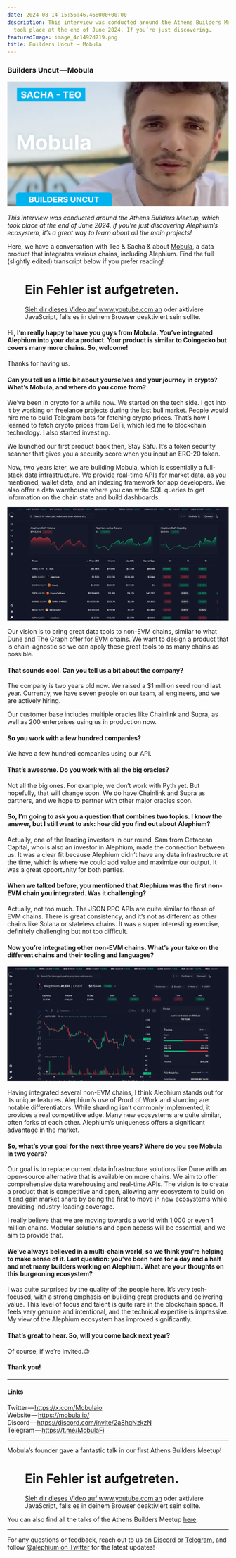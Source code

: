 ```yaml
---
date: 2024-08-14 15:56:46.468000+00:00
description: This interview was conducted around the Athens Builders Meetup, which
  took place at the end of June 2024. If you’re just discovering…
featuredImage: image_4c1492d719.png
title: Builders Uncut — Mobula
---
```


### Builders Uncut — Mobula

![](image_4c1492d719.png)

_This interview was conducted around the Athens Builders Meetup, which took place at the end of June 2024. If you’re just discovering Alephium’s ecosystem, it’s a great way to learn about all the main projects!_

Here, we have a conversation with Teo & Sacha & about <a href="http://mobula.io" class="markup--anchor markup--p-anchor" data-href="http://mobula.io" rel="noopener" target="_blank">Mobula</a>, a data product that integrates various chains, including Alephium. Find the full (slightly edited) transcript below if you prefer reading!

<figure id="af9a" class="graf graf--figure graf--iframe graf-after--p">

<h1 id="ein-fehler-ist-aufgetreten." class="message">Ein Fehler ist aufgetreten.</h1>
<a href="https://www.youtube.com/watch?v=JkHRwwAn-II" target="_blank">Sieh dir dieses Video auf www.youtube.com an</a> oder aktiviere JavaScript, falls es in deinem Browser deaktiviert sein sollte.
</figure>

#### Hi, I’m really happy to have you guys from Mobula. You’ve integrated Alephium into your data product. Your product is similar to Coingecko but covers many more chains. So, welcome!

Thanks for having us.

#### Can you tell us a little bit about yourselves and your journey in crypto? What’s Mobula, and where do you come from?

We’ve been in crypto for a while now. We started on the tech side. I got into it by working on freelance projects during the last bull market. People would hire me to build Telegram bots for fetching crypto prices. That’s how I learned to fetch crypto prices from DeFi, which led me to blockchain technology. I also started investing.

We launched our first product back then, Stay Safu. It’s a token security scanner that gives you a security score when you input an ERC-20 token.

Now, two years later, we are building Mobula, which is essentially a full-stack data infrastructure. We provide real-time APIs for market data, as you mentioned, wallet data, and an indexing framework for app developers. We also offer a data warehouse where you can write SQL queries to get information on the chain state and build dashboards.

![](image_ad8ed14a39.png)

Our vision is to bring great data tools to non-EVM chains, similar to what Dune and The Graph offer for EVM chains. We want to design a product that is chain-agnostic so we can apply these great tools to as many chains as possible.

#### That sounds cool. Can you tell us a bit about the company?

The company is two years old now. We raised a \$1 million seed round last year. Currently, we have seven people on our team, all engineers, and we are actively hiring.

Our customer base includes multiple oracles like Chainlink and Supra, as well as 200 enterprises using us in production now.

#### So you work with a few hundred companies?

We have a few hundred companies using our API.

#### That’s awesome. Do you work with all the big oracles?

Not all the big ones. For example, we don’t work with Pyth yet. But hopefully, that will change soon. We do have Chainlink and Supra as partners, and we hope to partner with other major oracles soon.

#### So, I’m going to ask you a question that combines two topics. I know the answer, but I still want to ask: how did you find out about Alephium?

Actually, one of the leading investors in our round, Sam from Cetacean Capital, who is also an investor in Alephium, made the connection between us. It was a clear fit because Alephium didn’t have any data infrastructure at the time, which is where we could add value and maximize our output. It was a great opportunity for both parties.

#### When we talked before, you mentioned that Alephium was the first non-EVM chain you integrated. Was it challenging?

Actually, not too much. The JSON RPC APIs are quite similar to those of EVM chains. There is great consistency, and it’s not as different as other chains like Solana or stateless chains. It was a super interesting exercise, definitely challenging but not too difficult.

#### Now you’re integrating other non-EVM chains. What’s your take on the different chains and their tooling and languages?

![](image_b1f07ac627.png)

Having integrated several non-EVM chains, I think Alephium stands out for its unique features. Alephium’s use of Proof of Work and sharding are notable differentiators. While sharding isn’t commonly implemented, it provides a real competitive edge. Many new ecosystems are quite similar, often forks of each other. Alephium’s uniqueness offers a significant advantage in the market.

#### So, what’s your goal for the next three years? Where do you see Mobula in two years?

Our goal is to replace current data infrastructure solutions like Dune with an open-source alternative that is available on more chains. We aim to offer comprehensive data warehousing and real-time APIs. The vision is to create a product that is competitive and open, allowing any ecosystem to build on it and gain market share by being the first to move in new ecosystems while providing industry-leading coverage.

I really believe that we are moving towards a world with 1,000 or even 1 million chains. Modular solutions and open access will be essential, and we aim to provide that.

#### We’ve always believed in a multi-chain world, so we think you’re helping to make sense of it. Last question: you’ve been here for a day and a half and met many builders working on Alephium. What are your thoughts on this burgeoning ecosystem?

I was quite surprised by the quality of the people here. It’s very tech-focused, with a strong emphasis on building great products and delivering value. This level of focus and talent is quite rare in the blockchain space. It feels very genuine and intentional, and the technical expertise is impressive. My view of the Alephium ecosystem has improved significantly.

#### That’s great to hear. So, will you come back next year?

Of course, if we’re invited.😉

#### Thank you!

---

#### Links

Twitter — <a href="https://x.com/Mobulaio" class="markup--anchor markup--p-anchor" data-href="https://x.com/Mobulaio" rel="nofollow noopener noopener" target="_blank">https://x.com/Mobulaio</a>  
Website — <a href="https://mobula.io/" class="markup--anchor markup--p-anchor" data-href="https://mobula.io/" rel="noopener" target="_blank">https://mobula.io/</a>   
Discord — <a href="https://discord.com/invite/2a8hqNzkzN" class="markup--anchor markup--p-anchor" data-href="https://discord.com/invite/2a8hqNzkzN" rel="noopener" target="_blank">https://discord.com/invite/2a8hqNzkzN</a>   
Telegram — <a href="https://t.me/MobulaFi" class="markup--anchor markup--p-anchor" data-href="https://t.me/MobulaFi" rel="noopener" target="_blank">https://t.me/MobulaFi</a>

---

Mobula’s founder gave a fantastic talk in our first Athens Builders Meetup!

<figure id="a8e7" class="graf graf--figure graf--iframe graf-after--p">

<h1 id="ein-fehler-ist-aufgetreten." class="message">Ein Fehler ist aufgetreten.</h1>
<a href="https://www.youtube.com/watch?v=YdPTqEx8sZQ" target="_blank">Sieh dir dieses Video auf www.youtube.com an</a> oder aktiviere JavaScript, falls es in deinem Browser deaktiviert sein sollte.
</figure>

You can also find all the talks of the Athens Builders Meetup <a href="https://medium.com/@alephium/all-the-athens-meetup-presentations-f419195640ce?source=user_profile---------0----------------------------" class="markup--anchor markup--p-anchor" data-href="https://medium.com/@alephium/all-the-athens-meetup-presentations-f419195640ce?source=user_profile---------0----------------------------" target="_blank">here</a>.

---

For any questions or feedback, reach out to us on <a href="http://alephium.org/discord" class="markup--anchor markup--p-anchor" data-href="http://alephium.org/discord" rel="noopener ugc nofollow noopener" target="_blank">Discord</a> or <a href="https://t.me/alephiumgroup" class="markup--anchor markup--p-anchor" data-href="https://t.me/alephiumgroup" rel="noopener ugc nofollow noopener" target="_blank">Telegram</a>, and follow <a href="https://x.com/alephium" class="markup--anchor markup--p-anchor" data-href="https://x.com/alephium" rel="noopener ugc nofollow noopener" target="_blank">@alephium on Twitter</a> for the latest updates!
